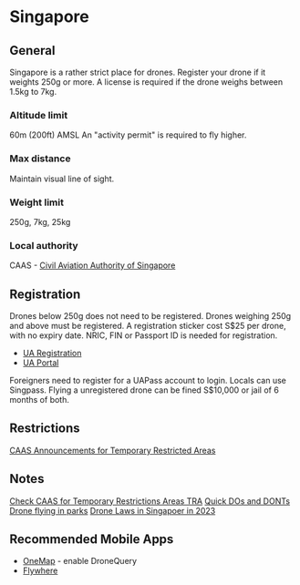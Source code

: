 # Singapore

## General
Singapore is a rather strict place for drones. Register your drone if it weights 250g or more. A license is required if the drone weighs between 1.5kg to 7kg.

### Altitude limit
60m (200ft) AMSL
An "activity permit" is required to fly higher.

### Max distance
Maintain visual line of sight.

### Weight limit
250g, 7kg, 25kg

### Local authority
CAAS - [Civil Aviation Authority of Singapore](https://www.caas.gov.sg)

## Registration
Drones below 250g does not need to be registered. Drones weighing 250g and above must be registered. A registration sticker cost S$25 per drone, with no expiry date. NRIC, FIN or Passport ID is needed for registration.
- [UA Registration](https://www.caas.gov.sg/public-passengers/unmanned-aircraft/ua-regulatory-requirements/ua-registration)
- [UA Portal](https://esoms.caas.gov.sg/uaportal/index.html)

Foreigners need to register for a UAPass account to login. Locals can use Singpass.
Flying a unregistered drone can be fined S$10,000 or jail of 6 months of both.

## Restrictions
[CAAS Announcements for Temporary Restricted Areas](https://www.facebook.com/share/YFTBUtoDWK6cKT1w/)

## Notes
[Check CAAS for Temporary Restrictions Areas TRA](https://www.facebook.com/share/YFTBUtoDWK6cKT1w/?mibextid=LQQJ4d)
[Quick DOs and DONTs](https://www.caas.gov.sg/docs/default-source/default-document-library/ua-safety-guidelines.pdf)
[Drone flying in parks](https://www.nparks.gov.sg/gardens-parks-and-nature/dos-and-donts/parks-with-no-flying-signs)
[Drone Laws in Singapoer in 2023](https://www.youtube.com/watch?v=WxtZe7G5g_Q&pp=ygUPZHJvbmUgc2luZ2Fwb3Jl)

## Recommended Mobile Apps
- [OneMap](https://onemap.sg) - enable DroneQuery
- [Flywhere](https://flywhere.sg)
